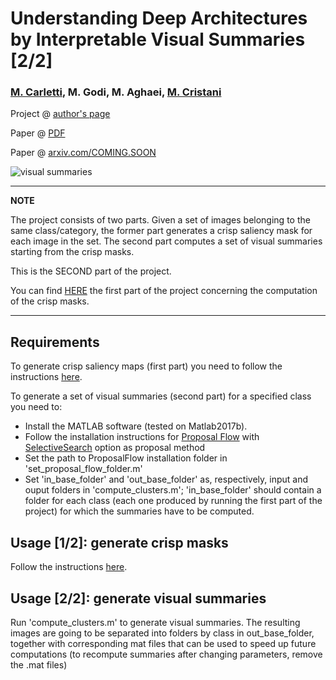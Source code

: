 # Understanding Deep Architectures by Interpretable Visual Summaries [2/2]

### [M. Carletti](http://marcocarletti.altervista.org/), M. Godi, M. Aghaei, [M. Cristani](http://profs.sci.univr.it/~cristanm/)


Project @ [author's page](http://marcocarletti.altervista.org/publications/understanding-visual-summaries/)

Paper @ [PDF](http://marcocarletti.altervista.org/publications/understanding-visual-summaries/understanding-deep-architectures.pdf)

Paper @ [arxiv.com/COMING.SOON]()

![visual summaries](http://marcocarletti.altervista.org/publications/understanding-visual-summaries/fig1.jpg)

---
**NOTE**

The project consists of two parts. Given a set of images belonging to the same class/category, the former part generates a crisp saliency mask for each image in the set. The second part computes a set of visual summaries starting from the crisp masks.

This is the SECOND part of the project.

You can find [HERE](https://github.com/mcarletti/interpretable-visual-summaries) the first part of the project concerning the computation of the crisp masks.

---

## Requirements
To generate crisp saliency maps (first part) you need to follow the instructions [here](https://github.com/mcarletti/interpretable-visual-summaries).

To generate a set of visual summaries (second part) for a specified class you need to:
* Install the MATLAB software (tested on Matlab2017b).
* Follow the installation instructions for [Proposal Flow](https://github.com/bsham/ProposalFlow) with [SelectiveSearch](http://koen.me/research/selectivesearch/) option as proposal method
* Set the path to ProposalFlow installation folder in 'set_proposal_flow_folder.m'
* Set 'in_base_folder' and 'out_base_folder' as, respectively, input and ouput folders in 'compute_clusters.m'; 'in_base_folder' should contain a folder for each class (each one produced by running the first part of the project) for which the summaries have to be computed.

## Usage [1/2]: generate crisp masks
Follow the instructions [here](https://github.com/mcarletti/interpretable-visual-summaries).

## Usage [2/2]: generate visual summaries
Run 'compute_clusters.m' to generate visual summaries. The resulting images are going to be separated into folders by class in out_base_folder, together with corresponding mat files that can be used to speed up future computations (to recompute summaries after changing parameters, remove the .mat files)